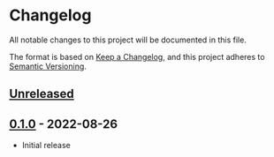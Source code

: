 # Changelog

All notable changes to this project will be documented in this file.

The format is based on [Keep a Changelog][keep-a-changelog], and this project adheres to [Semantic Versioning][semver].


## [Unreleased]


## [0.1.0] - 2022-08-26
- Initial release


[keep-a-changelog]: https://keepachangelog.com/en/1.0.0/
[semver]: https://semver.org/spec/v2.0.0.html

[Unreleased]: https://github.com/tcd/eslint-config-dunstontc/compare/v0.1.0...HEAD
<!-- [0.7.0]: https://github.com/tcd/eslint-config-dunstontc/compare/v0.6.2...v0.7.0 -->
[0.1.0]: https://github.com/tcd/eslint-config-dunstontc/releases/v0.1.0
